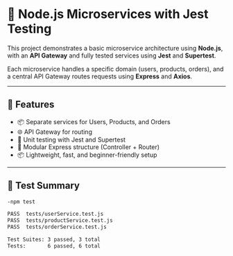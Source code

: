 # 🧪 Node.js Microservices with Jest Testing

This project demonstrates a basic microservice architecture using **Node.js**, with an **API Gateway** and fully tested services using **Jest** and **Supertest**.

Each microservice handles a specific domain (users, products, orders), and a central API Gateway routes requests using **Express** and **Axios**.

---

## 🚀 Features

- 📦 Separate services for Users, Products, and Orders
- 🌐 API Gateway for routing
- 🧪 Unit testing with Jest and Supertest
- 🔄 Modular Express structure (Controller + Router)
- 📦 Lightweight, fast, and beginner-friendly setup

---

## 🧪 Test Summary

```bash
-npm test

PASS  tests/userService.test.js
PASS  tests/productService.test.js
PASS  tests/orderService.test.js

Test Suites: 3 passed, 3 total
Tests:       6 passed, 6 total
